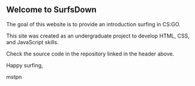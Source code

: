 ## Welcome to SurfsDown

The goal of this website is to provide an introduction surfing in CS:GO.

This site was created as an undergraduate project to develop HTML, CSS, and JavaScript skills.

Check the source code in the repository linked in the header above.

Happy surfing,

mstpn
